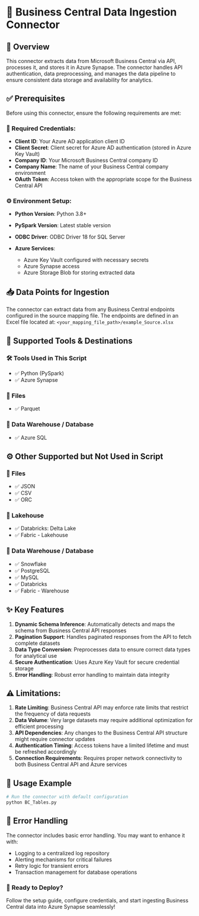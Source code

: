 # 📡 Business Central Data Ingestion Connector

## 📘 Overview

This connector extracts data from Microsoft Business Central via API, processes it, and stores it in Azure Synapse. The connector handles API authentication, data preprocessing, and manages the data pipeline to ensure consistent data storage and availability for analytics.

## ✅ Prerequisites

Before using this connector, ensure the following requirements are met:

### 🔐 Required Credentials:

* **Client ID**: Your Azure AD application client ID
* **Client Secret**: Client secret for Azure AD authentication (stored in Azure Key Vault)
* **Company ID**: Your Microsoft Business Central company ID
* **Company Name**: The name of your Business Central company environment
* **OAuth Token**: Access token with the appropriate scope for the Business Central API

### ⚙️ Environment Setup:

* **Python Version**: Python 3.8+
* **PySpark Version**: Latest stable version
* **ODBC Driver**: ODBC Driver 18 for SQL Server
* **Azure Services**:

  * Azure Key Vault configured with necessary secrets
  * Azure Synapse access
  * Azure Storage Blob for storing extracted data

## 📥 Data Points for Ingestion

The connector can extract data from any Business Central endpoints configured in the source mapping file. The endpoints are defined in an Excel file located at:
`<your_mapping_file_path>/example_Source.xlsx`

## 🧰 Supported Tools & Destinations

### 🛠️ Tools Used in This Script

* ✅ Python (PySpark)
* ✅ Azure Synapse

### 📁 Files

* ✅ Parquet

### 🏢 Data Warehouse / Database

* ✅ Azure SQL

## ⚙️ Other Supported but Not Used in Script

### 📁 Files

* ✅ JSON
* ✅ CSV
* ✅ ORC

### 🌊 Lakehouse

* ✅ Databricks: Delta Lake
* ✅ Fabric - Lakehouse

### 🏢 Data Warehouse / Database

* ✅ Snowflake
* ✅ PostgreSQL
* ✅ MySQL
* ✅ Databricks
* ✅ Fabric - Warehouse

## ✨ Key Features

1. **Dynamic Schema Inference**: Automatically detects and maps the schema from Business Central API responses
2. **Pagination Support**: Handles paginated responses from the API to fetch complete datasets
3. **Data Type Conversion**: Preprocesses data to ensure correct data types for analytical use
4. **Secure Authentication**: Uses Azure Key Vault for secure credential storage
5. **Error Handling**: Robust error handling to maintain data integrity

## ⚠️ Limitations:

1. **Rate Limiting**: Business Central API may enforce rate limits that restrict the frequency of data requests
2. **Data Volume**: Very large datasets may require additional optimization for efficient processing
3. **API Dependencies**: Any changes to the Business Central API structure might require connector updates
4. **Authentication Timing**: Access tokens have a limited lifetime and must be refreshed accordingly
5. **Connection Requirements**: Requires proper network connectivity to both Business Central API and Azure services

## 🧪 Usage Example

```bash
# Run the connector with default configuration
python BC_Tables.py
```

## 🧯 Error Handling

The connector includes basic error handling. You may want to enhance it with:

* Logging to a centralized log repository
* Alerting mechanisms for critical failures
* Retry logic for transient errors
* Transaction management for database operations

### 🚀 **Ready to Deploy?**

Follow the setup guide, configure credentials, and start ingesting Business Central data into Azure Synapse seamlessly!
